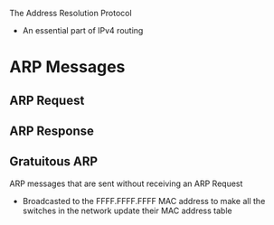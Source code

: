 The Address Resolution Protocol

* An essential part of IPv4 routing

# ARP Messages

## ARP Request

## ARP Response

## Gratuitous ARP 

ARP messages that are sent without receiving an ARP Request

* Broadcasted to the FFFF.FFFF.FFFF MAC address to make all the switches in the network update their MAC address table
